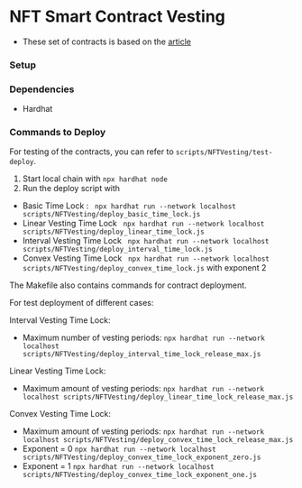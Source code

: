 # NFT Smart Contract Vesting

- These set of contracts is based on the [article](https://medium.com/@spartanlabs/nft-vesting-with-time-locks-b7932b186a6e)



### Setup

### Dependencies
- Hardhat


### Commands to Deploy
For testing of the contracts, you can refer to `scripts/NFTVesting/test-deploy`.

1. Start local chain with `npx hardhat node`
2. Run the deploy script with
  - Basic Time Lock : `	npx hardhat run --network localhost scripts/NFTVesting/deploy_basic_time_lock.js`
- Linear Vesting Time Lock ` npx hardhat run --network localhost scripts/NFTVesting/deploy_linear_time_lock.js`
- Interval Vesting Time Lock ` npx hardhat run --network localhost scripts/NFTVesting/deploy_interval_time_lock.js`
- Convex Vesting Time Lock ` npx hardhat run --network localhost scripts/NFTVesting/deploy_convex_time_lock.js` with exponent 2

The Makefile also contains commands for contract deployment.

For test deployment of different cases:

Interval Vesting Time Lock:
- Maximum number of vesting periods: `npx hardhat run --network localhost scripts/NFTVesting/deploy_interval_time_lock_release_max.js`

Linear Vesting Time Lock:
- Maximum amount of vesting periods: `npx hardhat run --network localhost scripts/NFTVesting/deploy_linear_time_lock_release_max.js`

Convex Vesting Time Lock:
- Maximum amount of vesting periods: `npx hardhat run --network localhost scripts/NFTVesting/deploy_convex_time_lock_release_max.js`
- Exponent = 0 `npx hardhat run --network localhost scripts/NFTVesting/deploy_convex_time_lock_exponent_zero.js`
- Exponent = 1 `npx hardhat run --network localhost scripts/NFTVesting/deploy_convex_time_lock_exponent_one.js`
